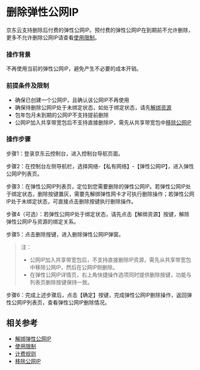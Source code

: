 # 删除弹性公网IP

京东云支持删除后付费的弹性公网IP。预付费的弹性公网IP在到期前不允许删除，更多不允许删除公网IP请查看[使用限制](https://docs.jdcloud.com/cn/elastic-ip/restrictions)。

### 操作背景

不再使用当前的弹性公网IP，避免产生不必要的成本开销。


### 前提条件及限制

- 确保已创建一个公网IP，且确认该公网IP不再使用
- 确保待删除公网IP处于未绑定状态，如处于绑定状态，请先[解绑资源](./Disassociate-Elastic-IP.md)
- 包年包月未到期的公网IP不支持提前删除
- 公网IP加入共享带宽包后不支持直接删除IP，需先从共享带宽包中[移除公网IP](https://docs.jdcloud.com/cn/shared-bandwidth-package/manage-public-ip#user-content-4)


### 操作步骤

步骤1：登录京东云控制台，进入控制台导航页面。

步骤2：在控制台左侧导航栏，选择网络-【私有网络】-【弹性公网IP】，进入弹性公网IP列表页。

步骤3：在弹性公网IP列表页，定位到您需要删除的弹性公网IP。若弹性公网IP处于绑定状态，删除按键置灰，需要先解绑弹性网卡才可执行删除操作；若弹性公网IP处于未绑定状态，可直接点击删除按键执行删除操作。

步骤4（可选）：若弹性公网IP处于绑定状态，请先点击【解绑资源】按键，解除弹性公网IP与资源的绑定关系。

步骤5：点击删除按键，进入删除弹性公网IP弹窗。


> 注：
> - 公网IP加入共享带宽包后，不支持直接删除IP资源，需先从共享带宽包中移除公网IP，然后在公网IP侧删除。
> - 在弹性公网IP详情页，右上角快捷操作选项同时提供删除按键，功能与列表页删除按键保持一致。

步骤6：完成上述步骤后，点击【确定】按键，完成弹性公网IP删除操作，返回弹性公网IP列表页，查看弹性公网IP删除情况。

## 相关参考

- [解绑弹性公网IP](./Disassociate-Elastic-IP.md)
- [使用限制](https://docs.jdcloud.com/cn/elastic-ip/restrictions)
- [计费规则](https://docs.jdcloud.com/cn/elastic-ip/billing-rules)
- [移除公网IP](https://docs.jdcloud.com/cn/shared-bandwidth-package/manage-public-ip#user-content-4)

